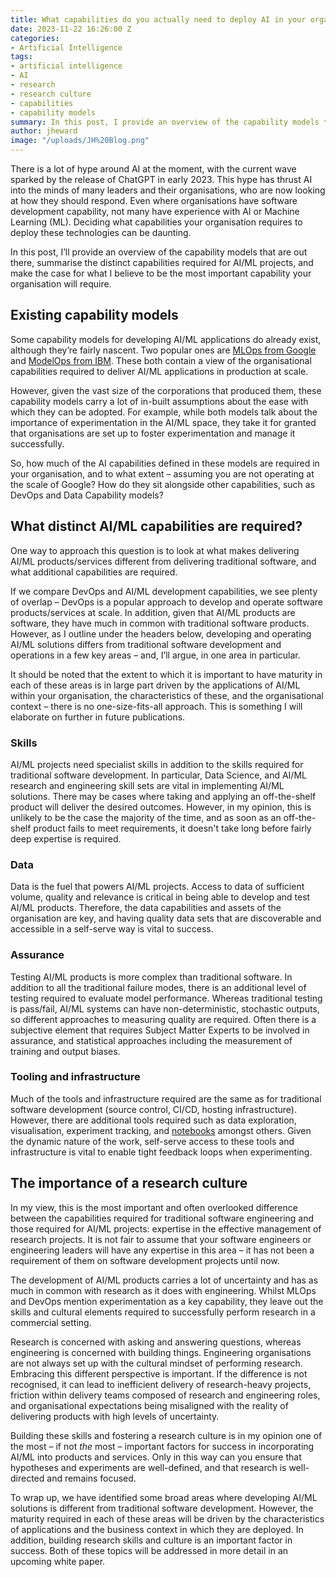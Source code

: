 ```yaml
---
title: What capabilities do you actually need to deploy AI in your organisation?
date: 2023-11-22 16:26:00 Z
categories:
- Artificial Intelligence
tags:
- artificial intelligence
- AI
- research
- research culture
- capabilities
- capability models
summary: In this post, I provide an overview of the capability models that are out there, summarise the distinct capabilities required for AI/ML projects, and make the case for what I believe to be the most important capability your organisation will require.
author: jheward
image: "/uploads/JH%20Blog.png"
---
```


There is a lot of hype around AI at the moment, with the current wave sparked by the release of ChatGPT in early 2023. This hype has thrust AI into the minds of many leaders and their organisations, who are now looking at how they should respond. Even where organisations have software development capability, not many have experience with AI or Machine Learning (ML). Deciding what capabilities your organisation requires to deploy these technologies can be daunting.

In this post, I’ll provide an overview of the capability models that are out there, summarise the distinct capabilities required for AI/ML projects, and make the case for what I believe to be the most important capability your organisation will require.

## Existing capability models

Some capability models for developing AI/ML applications do already exist, although they’re fairly nascent. Two popular ones are [MLOps from Google](https://cloud.google.com/architecture/mlops-continuous-delivery-and-automation-pipelines-in-machine-learning) and [ModelOps from IBM](https://www.ibm.com/products/watson-studio/modelops). These both contain a view of the organisational capabilities required to deliver AI/ML applications in production at scale.

However, given the vast size of the corporations that produced them, these capability models carry a lot of in-built assumptions about the ease with which they can be adopted. For example, while both models talk about the importance of experimentation in the AI/ML space, they take it for granted that organisations are set up to foster experimentation and manage it successfully.

So, how much of the AI capabilities defined in these models are required in your organisation, and to what extent – assuming you are not operating at the scale of Google? How do they sit alongside other capabilities, such as DevOps and Data Capability models?

## What distinct AI/ML capabilities are required?

One way to approach this question is to look at what makes delivering AI/ML products/services different from delivering traditional software, and what additional capabilities are required.

If we compare DevOps and AI/ML development capabilities, we see plenty of overlap – DevOps is a popular approach to develop and operate software products/services at scale. In addition, given that AI/ML products are software, they have much in common with traditional software products. However, as I outline under the headers below, developing and operating AI/ML solutions differs from traditional software development and operations in a few key areas – and, I’ll argue, in one area in particular.

It should be noted that the extent to which it is important to have maturity in each of these areas is in large part driven by the applications of AI/ML within your organisation, the characteristics of these, and the organisational context – there is no one-size-fits-all approach. This is something I will elaborate on further in future publications.

### Skills

AI/ML projects need specialist skills in addition to the skills required for traditional software development. In particular, Data Science, and AI/ML research and engineering skill sets are vital in implementing AI/ML solutions. There may be cases where taking and applying an off-the-shelf product will deliver the desired outcomes. However, in my opinion, this is unlikely to be the case the majority of the time, and as soon as an off-the-shelf product fails to meet requirements, it doesn't take long before fairly deep expertise is required.

### Data

Data is the fuel that powers AI/ML projects. Access to data of sufficient volume, quality and relevance is critical in being able to develop and test AI/ML products. Therefore, the data capabilities and assets of the organisation are key, and having quality data sets that are discoverable and accessible in a self-serve way is vital to success.

### Assurance

Testing AI/ML products is more complex than traditional software. In addition to all the traditional failure modes, there is an additional level of testing required to evaluate model performance. Whereas traditional testing is pass/fail, AI/ML systems can have non-deterministic, stochastic outputs, so different approaches to measuring quality are required. Often there is a subjective element that requires Subject Matter Experts to be involved in assurance, and statistical approaches including the measurement of training and output biases.

### Tooling and infrastructure

Much of the tools and infrastructure required are the same as for traditional software development (source control, CI/CD, hosting infrastructure). However, there are additional tools required such as data exploration, visualisation, experiment tracking, and [notebooks](https://medium.com/memory-leak/data-science-notebooks-a-primer-4af256c8f5c6) amongst others. Given the dynamic nature of the work, self-serve access to these tools and infrastructure is vital to enable tight feedback loops when experimenting.

## The importance of a research culture

In my view, this is the most important and often overlooked difference between the capabilities required for traditional software engineering and those required for AI/ML projects: expertise in the effective management of research projects. It is not fair to assume that your software engineers or engineering leaders will have any expertise in this area – it has not been a requirement of them on software development projects until now.

The development of AI/ML products carries a lot of uncertainty and has as much in common with research as it does with engineering. Whilst MLOps and DevOps mention experimentation as a key capability, they leave out the skills and cultural elements required to successfully perform research in a commercial setting.

Research is concerned with asking and answering questions, whereas engineering is concerned with building things. Engineering organisations are not always set up with the cultural mindset of performing research. Embracing this different perspective is important. If the difference is not recognised, it can lead to inefficient delivery of research-heavy projects, friction within delivery teams composed of research and engineering roles, and organisational expectations being misaligned with the reality of delivering products with high levels of uncertainty.

Building these skills and fostering a research culture is in my opinion one of the most – if not *the* most – important factors for success in incorporating AI/ML into products and services. Only in this way can you ensure that hypotheses and experiments are well-defined, and that research is well-directed and remains focused.

To wrap up, we have identified some broad areas where developing AI/ML solutions is different from traditional software development. However, the maturity required in each of these areas will be driven by the characteristics of applications and the business context in which they are deployed. In addition, building research skills and culture is an important factor in success. Both of these topics will be addressed in more detail in an upcoming white paper.
